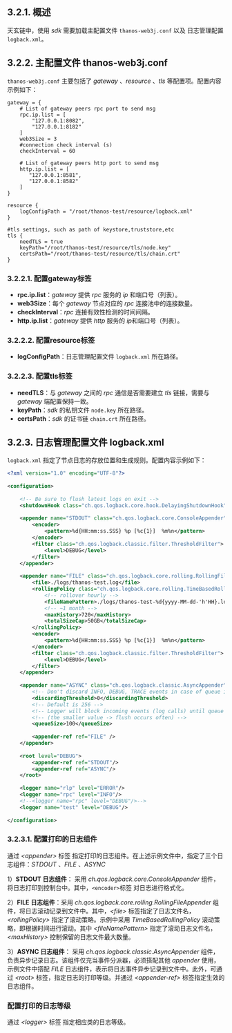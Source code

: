 ## 3.2.1. 概述 <a href="#id4.3.3-pei-zhi-shuo-ming-gai-shu" id="id4.3.3-pei-zhi-shuo-ming-gai-shu"></a>

天玄链中，使用 *sdk* 需要加载主配置文件 `thanos-web3j.conf` 以及 日志管理配置 `logback.xml`。

## 3.2.2. 主配置文件 thanos-web3j.conf <a href="#id4.3.3-pei-zhi-shuo-ming-zhu-pei-zhi-wen-jian-thanosweb3j.conf" id="id4.3.3-pei-zhi-shuo-ming-zhu-pei-zhi-wen-jian-thanosweb3j.conf"></a>

`thanos-web3j.conf` 主要包括了 *gateway* 、*resource* 、*tls* 等配置项。配置内容示例如下：

```editorconfig
gateway = {
    # List of gateway peers rpc port to send msg
    rpc.ip.list = [
        "127.0.0.1:8082",
        "127.0.0.1:8182"
    ]
    web3Size = 3
    #connection check interval (s)
    checkInterval = 60
 
    # List of gateway peers http port to send msg
    http.ip.list = [
       "127.0.0.1:8581",
       "127.0.0.1:8582"
    ]
}
 
resource {
    logConfigPath = "/root/thanos-test/resource/logback.xml"
}
 
#tls settings, such as path of keystore,truststore,etc
tls {
    needTLS = true
    keyPath="/root/thanos-test/resource/tls/node.key"
    certsPath="/root/thanos-test/resource/tls/chain.crt"
}
```

### 3.2.2.1. 配置gateway标签 <a href="#id4.3.3-pei-zhi-shuo-ming-pei-zhi-gateway-biao-qian" id="id4.3.3-pei-zhi-shuo-ming-pei-zhi-gateway-biao-qian"></a>

* **rpc.ip.list**：*gateway* 提供 *rpc* 服务的 *ip* 和端口号（列表）。
* **web3Size**：每个 *gateway* 节点对应的 *rpc* 连接池中的连接数量。
* **checkInterval**：*rpc* 连接有效性检测的时间间隔。
* **http.ip.list**：*gateway* 提供 *http* 服务的 *ip*和端口号（列表）。

### 3.2.2.2. 配置resource标签 <a href="#id4.3.3-pei-zhi-shuo-ming-pei-zhi-resource-biao-qian" id="id4.3.3-pei-zhi-shuo-ming-pei-zhi-resource-biao-qian"></a>

* **logConfigPath**：日志管理配置文件 `logback.xml` 所在路径。

### 3.2.2.3. 配置tls标签 <a href="#id4.3.3-pei-zhi-shuo-ming-pei-zhi-tls-biao-qian" id="id4.3.3-pei-zhi-shuo-ming-pei-zhi-tls-biao-qian"></a>

* **needTLS**：与 *gateway* 之间的 *rpc* 通信是否需要建立 *tls* 链接，需要与 *gateway* 端配置保持一致。
* **keyPath**：*sdk* 的私钥文件 `node.key` 所在路径。
* **certsPath**：*sdk* 的证书链 `chain.crt` 所在路径。

## 3.2.3. 日志管理配置文件 logback.xml <a href="#id4.3.3-pei-zhi-shuo-ming-ri-zhi-guan-li-pei-zhi-wen-jian-logback.xml" id="id4.3.3-pei-zhi-shuo-ming-ri-zhi-guan-li-pei-zhi-wen-jian-logback.xml"></a>

`logback.xml` 指定了节点日志的存放位置和生成规则。配置内容示例如下：

```xml
<?xml version="1.0" encoding="UTF-8"?>
 
<configuration>
 
    <!-- Be sure to flush latest logs on exit -->
    <shutdownHook class="ch.qos.logback.core.hook.DelayingShutdownHook"/>
 
    <appender name="STDOUT" class="ch.qos.logback.core.ConsoleAppender">
        <encoder>
            <pattern>%d{HH:mm:ss.SSS} %p [%c{1}]  %m%n</pattern>
        </encoder>
        <filter class="ch.qos.logback.classic.filter.ThresholdFilter">
            <level>DEBUG</level>
        </filter>
    </appender>
 
    <appender name="FILE" class="ch.qos.logback.core.rolling.RollingFileAppender">
        <file>./logs/thanos-test.log</file>
        <rollingPolicy class="ch.qos.logback.core.rolling.TimeBasedRollingPolicy">
            <!-- rollover hourly -->
            <fileNamePattern>./logs/thanos-test-%d{yyyy-MM-dd-'h'HH}.log</fileNamePattern>
            <!-- ~1 month -->
            <maxHistory>720</maxHistory>
            <totalSizeCap>50GB</totalSizeCap>
        </rollingPolicy>
        <encoder>
            <pattern>%d{HH:mm:ss.SSS} %p [%c{1}]  %m%n</pattern>
        </encoder>
        <filter class="ch.qos.logback.classic.filter.ThresholdFilter">
            <level>DEBUG</level>
        </filter>
    </appender>
 
    <appender name="ASYNC" class="ch.qos.logback.classic.AsyncAppender">
        <!-- Don't discard INFO, DEBUG, TRACE events in case of queue is 80% full -->
        <discardingThreshold>0</discardingThreshold>
        <!-- Default is 256 -->
        <!-- Logger will block incoming events (log calls) until queue will free some space -->
        <!-- (the smaller value -> flush occurs often) -->
        <queueSize>100</queueSize>
 
        <appender-ref ref="FILE" />
    </appender>
 
    <root level="DEBUG">
        <appender-ref ref="STDOUT"/>
        <appender-ref ref="ASYNC"/>
    </root>
 
    <logger name="rlp" level="ERROR"/>
    <logger name="rpc" level="INFO"/>
    <!--<logger name="rpc" level="DEBUG"/>-->
    <logger name="test" level="DEBUG"/>
 
</configuration>

```

### 3.2.3.1. 配置打印的日志组件 <a href="#id4.3.3-pei-zhi-shuo-ming-pei-zhi-da-yin-de-ri-zhi-zu-jian" id="id4.3.3-pei-zhi-shuo-ming-pei-zhi-da-yin-de-ri-zhi-zu-jian"></a>

通过 *\<appender>* 标签 指定打印的日志组件。在上述示例文件中，指定了三个日志组件：*STDOUT* 、*FILE* 、*ASYNC*

1）**STDOUT 日志组件**： 采用 *ch.qos.logback.core.ConsoleAppender* 组件，将日志打印到控制台中。其中，`<encoder>`标签 对日志进行格式化。

2）**FILE 日志组件**：采用 *ch.qos.logback.core.rolling.RollingFileAppender* 组件，将日志滚动记录到文件中。其中，*\<file>* 标签指定了日志文件名，*\<rollingPolicy>* 指定了滚动策略。示例中采用 *TimeBasedRollingPolicy* 滚动策略，即根据时间进行滚动。其中 *\<fileNamePattern>* 指定了滚动日志文件名，*\<maxHistory>* 控制保留的日志文件最大数量。

3）**ASYNC 日志组件**： 采用 *ch.qos.logback.classic.AsyncAppender* 组件，负责异步记录日志。该组件仅充当事件分派器，必须搭配其他 *appender* 使用，示例文件中搭配 *FILE* 日志组件，表示将日志事件异步记录到文件中。此外，可通过 *\<root>* 标签，指定日志的打印等级。并通过 *\<appender-ref>* 标签指定生效的日志组件。

### 配置打印的日志等级 <a href="#id4.3.3-pei-zhi-shuo-ming-pei-zhi-da-yin-de-ri-zhi-deng-ji" id="id4.3.3-pei-zhi-shuo-ming-pei-zhi-da-yin-de-ri-zhi-deng-ji"></a>

通过 *\<logger>* 标签 指定相应类的日志等级。
